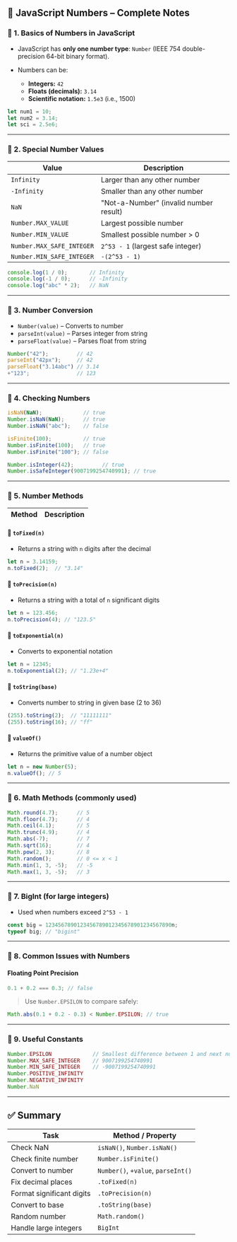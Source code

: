 ## 🧮 JavaScript Numbers – Complete Notes

### 🔹 1. **Basics of Numbers in JavaScript**

* JavaScript has **only one number type**: `Number` (IEEE 754 double-precision 64-bit binary format).
* Numbers can be:

  * **Integers:** `42`
  * **Floats (decimals):** `3.14`
  * **Scientific notation:** `1.5e3` (i.e., 1500)

```js
let num1 = 10;
let num2 = 3.14;
let sci = 2.5e6;
```

---

### 🔹 2. **Special Number Values**

| Value                     | Description                            |
| ------------------------- | -------------------------------------- |
| `Infinity`                | Larger than any other number           |
| `-Infinity`               | Smaller than any other number          |
| `NaN`                     | "Not-a-Number" (invalid number result) |
| `Number.MAX_VALUE`        | Largest possible number                |
| `Number.MIN_VALUE`        | Smallest possible number > 0           |
| `Number.MAX_SAFE_INTEGER` | `2^53 - 1` (largest safe integer)      |
| `Number.MIN_SAFE_INTEGER` | `-(2^53 - 1)`                          |

```js
console.log(1 / 0);       // Infinity
console.log(-1 / 0);      // -Infinity
console.log("abc" * 2);   // NaN
```

---

### 🔹 3. **Number Conversion**

* `Number(value)` – Converts to number
* `parseInt(value)` – Parses integer from string
* `parseFloat(value)` – Parses float from string


```js
Number("42");         // 42
parseInt("42px");     // 42
parseFloat("3.14abc") // 3.14
+"123";               // 123
```

---

### 🔹 4. **Checking Numbers**

```js
isNaN(NaN);             // true
Number.isNaN(NaN);      // true
Number.isNaN("abc");    // false

isFinite(100);          // true
Number.isFinite(100);   // true
Number.isFinite("100"); // false

Number.isInteger(42);         // true
Number.isSafeInteger(9007199254740991); // true
```

---

### 🔹 5. **Number Methods**

| Method | Description |
| ------ | ----------- |

#### 🔸 `toFixed(n)`

* Returns a string with `n` digits after the decimal

```js
let n = 3.14159;
n.toFixed(2);  // "3.14"
```

#### 🔸 `toPrecision(n)`

* Returns a string with a total of `n` significant digits

```js
let n = 123.456;
n.toPrecision(4); // "123.5"
```

#### 🔸 `toExponential(n)`

* Converts to exponential notation

```js
let n = 12345;
n.toExponential(2); // "1.23e+4"
```

#### 🔸 `toString(base)`

* Converts number to string in given base (2 to 36)

```js
(255).toString(2);  // "11111111"
(255).toString(16); // "ff"
```

#### 🔸 `valueOf()`

* Returns the primitive value of a number object

```js
let n = new Number(5);
n.valueOf(); // 5
```

---

### 🔹 6. **Math Methods (commonly used)**

```js
Math.round(4.7);      // 5
Math.floor(4.7);      // 4
Math.ceil(4.1);       // 5
Math.trunc(4.9);      // 4
Math.abs(-7);         // 7
Math.sqrt(16);        // 4
Math.pow(2, 3);       // 8
Math.random();        // 0 <= x < 1
Math.min(1, 3, -5);   // -5
Math.max(1, 3, -5);   // 3
```

---

### 🔹 7. **BigInt (for large integers)**

* Used when numbers exceed `2^53 - 1`

```js
const big = 1234567890123456789012345678901234567890n;
typeof big; // "bigint"
```

---

### 🔹 8. **Common Issues with Numbers**

#### Floating Point Precision

```js
0.1 + 0.2 === 0.3; // false
```

> Use `Number.EPSILON` to compare safely:

```js
Math.abs(0.1 + 0.2 - 0.3) < Number.EPSILON; // true
```

---

### 🔹 9. **Useful Constants**

```js
Number.EPSILON             // Smallest difference between 1 and next number
Number.MAX_SAFE_INTEGER    // 9007199254740991
Number.MIN_SAFE_INTEGER    // -9007199254740991
Number.POSITIVE_INFINITY
Number.NEGATIVE_INFINITY
Number.NaN
```

---

## ✅ Summary

| Task                      | Method / Property                  |
| ------------------------- | ---------------------------------- |
| Check NaN                 | `isNaN()`, `Number.isNaN()`        |
| Check finite number       | `Number.isFinite()`                |
| Convert to number         | `Number()`, `+value`, `parseInt()` |
| Fix decimal places        | `.toFixed(n)`                      |
| Format significant digits | `.toPrecision(n)`                  |
| Convert to base           | `.toString(base)`                  |
| Random number             | `Math.random()`                    |
| Handle large integers     | `BigInt`                           |
